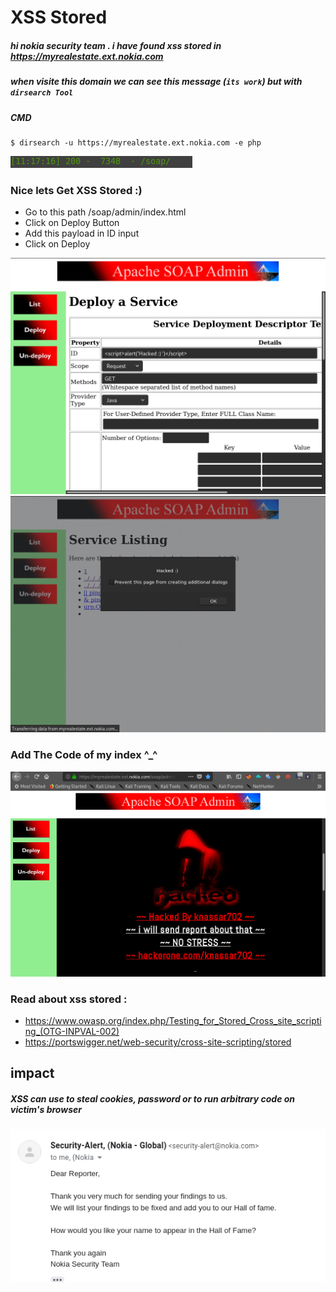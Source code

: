# XSS Stored
##### hi nokia security team . i have found xss stored in https://myrealestate.ext.nokia.com
##### when visite this domain we can see this message (```its work```) but with ```dirsearch Tool``` 
##### CMD
```
$ dirsearch -u https://myrealestate.ext.nokia.com -e php
```
<img src='src/nokia_soap.png'>

### Nice lets Get XSS Stored :)
* Go to this path /soap/admin/index.html
* Click on Deploy Button
* Add this payload <script>alert('Hacked')</script> in ID input
* Click on Deploy

<img src='src/xss_stored_1.png'>
<img src='src/xss_stored_2.png'>

### Add The Code of my index ^_^
<img src='src/xss_stored_3.png'>

### Read about xss stored :
* https://www.owasp.org/index.php/Testing_for_Stored_Cross_site_scripting_(OTG-INPVAL-002)
* https://portswigger.net/web-security/cross-site-scripting/stored

## impact
##### XSS can use to steal cookies, password or to run arbitrary code on victim's browser

<img src='src/xss_stored_4.png'>
